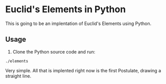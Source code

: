 # Euclid's Elements in Python

This is going to be an implentation of Euclid's Elements using Python.


## Usage
1. Clone the Python source code and run:

```
./elements
```

Very simple. All that is implented right now is the first Postulate, drawing
a straight line.

